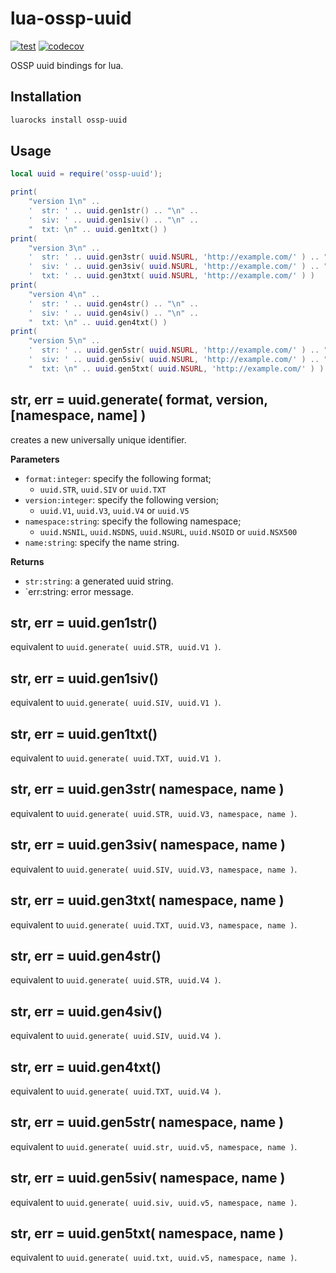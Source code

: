 # lua-ossp-uuid

[![test](https://github.com/mah0x211/lua-ossp-uuid/actions/workflows/test.yml/badge.svg)](https://github.com/mah0x211/lua-ossp-uuid/actions/workflows/test.yml)
[![codecov](https://codecov.io/gh/mah0x211/lua-ossp-uuid/branch/master/graph/badge.svg)](https://codecov.io/gh/mah0x211/lua-ossp-uuid)

OSSP uuid bindings for lua.


## Installation

```sh
luarocks install ossp-uuid
```

## Usage

```lua
local uuid = require('ossp-uuid');

print( 
    "version 1\n" ..
    '  str: ' .. uuid.gen1str() .. "\n" .. 
    '  siv: ' .. uuid.gen1siv() .. "\n" ..
    "  txt: \n" .. uuid.gen1txt() )
print( 
    "version 3\n" ..
    '  str: ' .. uuid.gen3str( uuid.NSURL, 'http://example.com/' ) .. "\n" .. 
    '  siv: ' .. uuid.gen3siv( uuid.NSURL, 'http://example.com/' ) .. "\n" .. 
    '  txt: ' .. uuid.gen3txt( uuid.NSURL, 'http://example.com/' ) )
print( 
    "version 4\n" ..
    '  str: ' .. uuid.gen4str() .. "\n" .. 
    '  siv: ' .. uuid.gen4siv() .. "\n" .. 
    "  txt: \n" .. uuid.gen4txt() )
print( 
    "version 5\n" ..
    '  str: ' .. uuid.gen5str( uuid.NSURL, 'http://example.com/' ) .. "\n" ..
    '  siv: ' .. uuid.gen5siv( uuid.NSURL, 'http://example.com/' ) .. "\n" .. 
    "  txt: \n" .. uuid.gen5txt( uuid.NSURL, 'http://example.com/' ) )
```


## str, err = uuid.generate( format, version, [namespace, name] )

creates a new universally unique identifier.

**Parameters**

- `format:integer`: specify the following format;
  - `uuid.STR`, `uuid.SIV` or  `uuid.TXT`
- `version:integer`: specify the following version;
  - `uuid.V1`, `uuid.V3`, `uuid.V4` or `uuid.V5`
- `namespace:string`: specify the following namespace;
  - `uuid.NSNIL`, `uuid.NSDNS`, `uuid.NSURL`, `uuid.NSOID` or `uuid.NSX500`
- `name:string`: specify the name string.

**Returns**

- `str:string`: a generated uuid string.
- `err:string: error message.


## str, err = uuid.gen1str()

equivalent to `uuid.generate( uuid.STR, uuid.V1 )`.

## str, err = uuid.gen1siv()

equivalent to `uuid.generate( uuid.SIV, uuid.V1 )`.

## str, err = uuid.gen1txt()

equivalent to `uuid.generate( uuid.TXT, uuid.V1 )`.

## str, err = uuid.gen3str( namespace, name )

equivalent to `uuid.generate( uuid.STR, uuid.V3, namespace, name )`.

## str, err = uuid.gen3siv( namespace, name )

equivalent to `uuid.generate( uuid.SIV, uuid.V3, namespace, name )`.

## str, err = uuid.gen3txt( namespace, name )

equivalent to `uuid.generate( uuid.TXT, uuid.V3, namespace, name )`.

## str, err = uuid.gen4str()

equivalent to `uuid.generate( uuid.STR, uuid.V4 )`.

## str, err = uuid.gen4siv()

equivalent to `uuid.generate( uuid.SIV, uuid.V4 )`.

## str, err = uuid.gen4txt()

equivalent to `uuid.generate( uuid.TXT, uuid.V4 )`.

## str, err = uuid.gen5str( namespace, name )

equivalent to `uuid.generate( uuid.str, uuid.v5, namespace, name )`.

## str, err = uuid.gen5siv( namespace, name )

equivalent to `uuid.generate( uuid.siv, uuid.v5, namespace, name )`.

## str, err = uuid.gen5txt( namespace, name )

equivalent to `uuid.generate( uuid.txt, uuid.v5, namespace, name )`.


